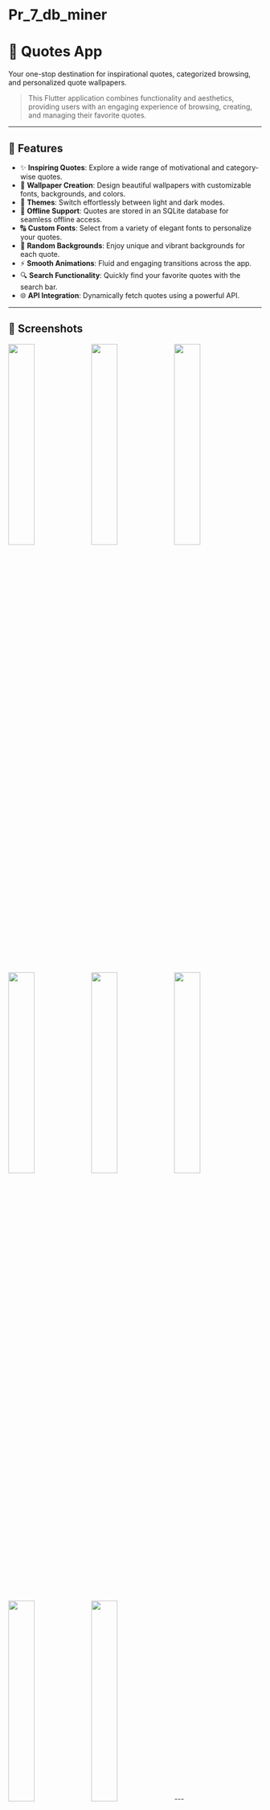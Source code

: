 # Pr_7_db_miner


# 📖 Quotes App  

Your one-stop destination for inspirational quotes, categorized browsing, and personalized quote wallpapers.

> This Flutter application combines functionality and aesthetics, providing users with an engaging experience of browsing, creating, and managing their favorite quotes.

---

## 🎯 Features  

- ✨ **Inspiring Quotes**: Explore a wide range of motivational and category-wise quotes.  
- 🎨 **Wallpaper Creation**: Design beautiful wallpapers with customizable fonts, backgrounds, and colors.  
- 🌌 **Themes**: Switch effortlessly between light and dark modes.  
- 📂 **Offline Support**: Quotes are stored in an SQLite database for seamless offline access.  
- 🔠 **Custom Fonts**: Select from a variety of elegant fonts to personalize your quotes.  
- 🔄 **Random Backgrounds**: Enjoy unique and vibrant backgrounds for each quote.  
- ⚡ **Smooth Animations**: Fluid and engaging transitions across the app.  
- 🔍 **Search Functionality**: Quickly find your favorite quotes with the search bar.  
- 🌐 **API Integration**: Dynamically fetch quotes using a powerful API.  

---

## 📸 Screenshots  

<img src="https://github.com/user-attachments/assets/265adc58-47f2-49b4-9074-4f9dc1257c1a" width = 32%>
<img src="https://github.com/user-attachments/assets/2550b240-654e-48f2-ad79-0170ac0a9859" width = 32%>
<img src="https://github.com/user-attachments/assets/039fcc89-5447-454e-9111-3d2d8e6f07f9" width = 32%>
<img src="https://github.com/user-attachments/assets/9c475843-c837-4e73-b0e4-d0deae171625" width = 32%>
<img src="https://github.com/user-attachments/assets/ffe18878-e643-4eae-9af1-404aaaf166a3" width = 32%>
<img src="https://github.com/user-attachments/assets/5073f38b-6821-45bb-9a36-b256c0d3e90e" width = 32%>
<img src="https://github.com/user-attachments/assets/79df36bd-a48f-4a38-9cfe-a399d2351158" width = 32%>
<img src="https://github.com/user-attachments/assets/1473aa1b-7bba-4a57-9db0-7757c8e70558" width = 32%>
---

## 🚀 Getting Started  

Follow these instructions to run the app on your local machine:  

### Prerequisites  

1. Install Flutter SDK: [Flutter Install Guide](https://flutter.dev/docs/get-started/install)  
2. Configure your environment: Android Studio or Visual Studio Code  

### Installation  

1. Clone the repository:  
   ```bash  
   git clone https://github.com/your_github_username/quotes-app.git  
   cd quotes-app  

<video src="https://github.com/user-attachments/assets/46a685f8-3225-4ba8-ad8e-c8258f6a4471" width = 32%>









